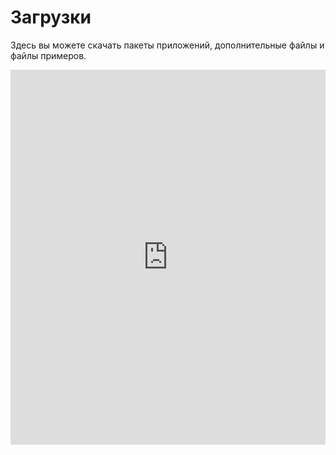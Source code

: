 # Загрузки

Здесь вы можете скачать пакеты приложений, дополнительные файлы и файлы примеров.

<iframe src="https://www.box.com/embed_widget/555f7ce8eb08/s/yquwvrjg1xecoln7qjgo?view=list&sort=date&direction=ASC&theme=gray" width="100%" height="600" frameborder="0"></iframe>
